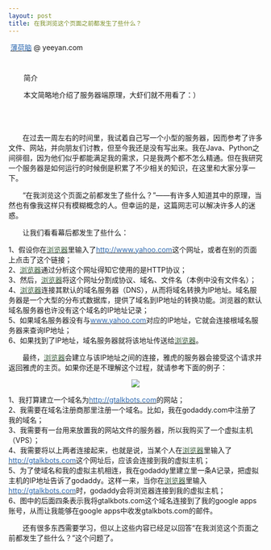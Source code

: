 ```yaml
---
layout: post
title: 在我浏览这个页面之前都发生了些什么？
---
```

<p>&nbsp;<a href="http://www.cnblogs.com/space/show/38585"><span style="color: #2e6ab1;">薄荷脑</span></a> @ yeeyan.com </p>
<div style="padding-right: 15px; padding-left: 15px; padding-bottom: 5px; margin: 8px 15px 15px; padding-top: 12px;" class="bgllb
dborder">
<p class="greentitle">简介</p>
<p class="inner">本文简略地介绍了服务器端原理，大虾们就不用看了：）</p>
<p>&nbsp;</p>
</div>
<div style="position: static; height: 100%; padding: 0px;" id="articlebody" class="itembody">
<div style="height: 100%;" id="article_body">
<p>　　在过去一周左右的时间里，我试着自己写一个小型的服务器，因而参考了许多文件、网站，并向朋友们讨教，但至今我还是没有写出来。我在Java、Python之间徘徊，因为他们似乎都能满足我的需求，只是我两个都不怎么精通。但在我研究一个服务器是如何运行的时候倒是积累了不少相关的知识，在这里和大家分享一下。</p>
<p>　　“在我浏览这个页面之前都发生了些什么？”——有许多人知道其中的原理，当然也有像我这样只有模糊概念的人。但幸运的是，这篇网志可以解决许多人的迷惑。</p>
<p>　　让我们看看幕后都发生了些什么：</p>
<p>1、假设你在<a target="_blank" href="http://www.cnblogs.com/articles/tag/浏览器" class="bodytag"><span style="color: #335533;">浏览器</span></a>里输入了<a href="http://www.yahoo.com/"><span style="color: #2e6ab1;">http://www.yahoo.com</span></a>这个网址，或者在别的页面上点击了这个链接；<br />2、<a target="_blank" href="http://www.cnblogs.com/articles/tag/浏览器" class="bodytag"><span style="color: #335533;">浏览器</span></a>通过分析这个网址得知它使用的是HTTP协议；<br />3、然后，<a target="_blank" href="http://www.cnblogs.com/articles/tag/浏览器" class="bodytag"><span style="color: #335533;">浏览器</span></a>将这个网址分割成协议、域名、文件名（本例中没有文件名）；<br />4、<a target="_blank" href="http://www.cnblogs.com/articles/tag/浏览器" class="bodytag"><span style="color: #335533;">浏览器</span></a>连接其默认的域名服务器（DNS），从而将域名转换为IP地址。域名服务器是一个大型的分布式数据库，提供了域名到IP地址的转换功能。浏览器的默认域名服务器也许没有这个域名的IP地址记录；<br />5、如果域名服务器没有与<a href="http://www.yahoo.com/"><span style="color: #2e6ab1;">www.yahoo.com</span></a>对应的IP地址，它就会连接根域名服务器来查询IP地址；<br />6、如果找到了IP地址，域名服务器就将该地址传送给<a target="_blank" href="http://www.cnblogs.com/articles/tag/浏览器" class="bodytag"><span style="color: #335533;">浏览器</span></a>。</p>
<p>　　最终，<a target="_blank" href="http://www.cnblogs.com/articles/tag/浏览器" class="bodytag"><span style="color: #335533;">浏览器</span></a>会建立与该IP地址之间的连接，雅虎的服务器会接受这个请求并返回雅虎的主页。如果你还是不理解这个过程，就请参考下面的例子：</p>
<p style="text-align: center;"><img src="http://abhinavsingh.com/library/images/DNS.gif" /></p>
<p>1、我打算建立一个域名为<a href="http://gtalkbots.com/"><span style="color: #2e6ab1;">http://gtalkbots.com</span></a>的网站；<br />2、我需要在域名注册商那里注册一个域名。比如，我在godaddy.com中注册了我的域名；<br />3、我需要有一台用来放置我的网站文件的服务器，所以我购买了一个虚拟主机（VPS）；<br />4、我需要将以上两者连接起来，也就是说，当某个人在<a target="_blank" href="http://www.cnblogs.com/articles/tag/浏览器" class="bodytag"><span style="color: #335533;">浏览器</span></a>里输入了<a href="http://gtalkbots.com/"><span style="color: #2e6ab1;">http://gtalkbots.com</span></a>这个网址后，应该会连接到我的虚拟主机；<br />5、为了使域名和我的虚拟主机相连，我在godaddy里建立里一条A记录，把虚拟主机的IP地址告诉了godaddy。这样一来，当你在<a target="_blank" href="http://www.cnblogs.com/articles/tag/浏览器" class="bodytag"><span style="color: #335533;">浏览器</span></a>里输入<a href="http://gtalkbots.com/"><span style="color: #2e6ab1;">http://gtalkbots.com</span></a>时，godaddy会将浏览器连接到我的虚拟主机；<br />6、图中的后面四条表示我将gtalkbots.com这个域名连接到了我的google apps账号，从而让我能够在google apps中收发gtalkbots.com的邮件。</p>
<p>　　还有很多东西需要学习，但以上这些内容已经足以回答“在我浏览这个页面之前都发生了些什么？”这个问题了。</p>
</div>
</div>]]